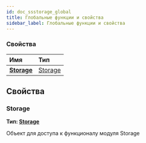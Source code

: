 ```yaml
---
id: doc_ssstorage_global
title: Глобальные функции и свойства
sidebar_label: Глобальные функции и свойства
---
```

### Свойства
| Имя                       | Тип                            |
| :------------------------ | :----------------------------- |
| **[Storage](#storage)**   | [Storage](doc_sstorage_storage)| 

## Свойства

### Storage
**Тип: [Storage](doc_sstorage_storage)**  

Объект для доступа к функционалу модуля Storage  